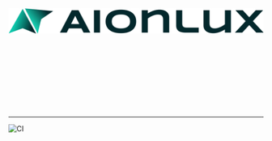 <div align="center" style="height:200px;">
    <img src="https://raw.githubusercontent.com/addleonel/aionlux/main/redocs/logo4.png">
</div> 

------------------------------------------------
![CI](https://github.com/aionlux/aionlux/actions/workflows/ci.yml/badge.svg)
